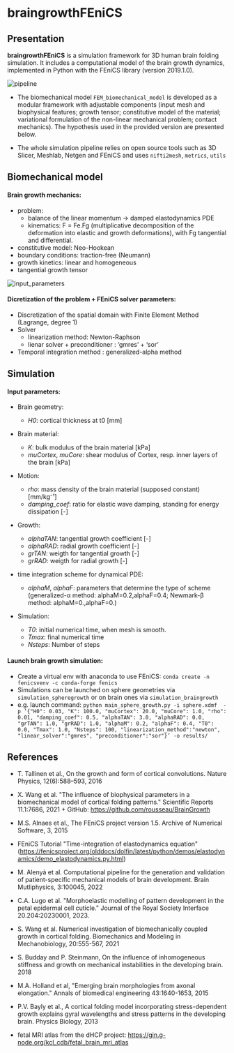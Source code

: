 # braingrowthFEniCS
 
## Presentation
**braingrowthFEniCS** is a simulation framework for 3D human brain folding simulation. It includes a computational model of the brain growth dynamics, implemented in Python with the FEniCS library (version 2019.1.0). 

![pipeline](https://github.com/annekerachni/braingrowthFEniCS/assets/89976599/9a6e1509-2d98-451d-ac6c-d6fd17081b6e)

- The biomechanical model `FEM_biomechanical_model` is developed as a modular framework with adjustable components (input mesh and biophysical features; growth tensor; constitutive model of the material; variational formulation of the non-linear mechanical problem; contact mechanics). The hypothesis used in the provided version are presented below.
  
- The whole simulation pipeline relies on open source tools such as 3D Slicer, Meshlab, Netgen and FEniCS and uses `nifti2mesh`, `metrics`, `utils`

## Biomechanical model
#### Brain growth mechanics:
- problem:
  - balance of the linear momentum &#8594; damped elastodynamics PDE
  - kinematics: F = Fe.Fg (multiplicative decomposition of the deformation into elastic and growth deformations), with Fg tangential and differential.
- constitutive model: Neo-Hookean
- boundary conditions: traction-free (Neumann)
- growth kinetics: linear and homogeneous
- tangential growth tensor

![input_parameters](https://github.com/annekerachni/braingrowthFEniCS/assets/89976599/a78adb94-2124-4d9e-999b-ab49c2702268)

#### Dicretization of the problem + FEniCS solver parameters:
- Discretization of the spatial domain with Finite Element Method (Lagrange, degree 1)
- Solver 
  - linearization method: Newton-Raphson
  - lienar solver + preconditioner : ‘gmres’ + ‘sor’ 
- Temporal integration method : generalized-alpha method

## Simulation 
#### Input parameters:
- Brain geometry:
  - *H0*: cortical thickness at t0 [mm]
 
- Brain material:
  - *K*: bulk modulus of the brain material [kPa]
  - *muCortex*, *muCore*: shear modulus of Cortex, resp. inner layers of the brain [kPa]

- Motion:
  - *rho*: mass density of the brain material (supposed constant) [mm/kg⁻¹]
  - *damping_coef*:  ratio for elastic wave damping, standing for energy dissipation [-] 
 
- Growth:
  - *alphaTAN*: tangential growth coefficient [-]
  - *alphaRAD*: radial growth coefficient [-]
  - *grTAN*: weigth for tangential growth [-]
  - *grRAD*: weigth for radial growth [-]

- time integration scheme for dynamical PDE: 
  - *alphaM*, *alphaF*: parameters that determine the type of scheme (generalized-α method: alphaM=0.2,alphaF=0.4; Newmark-β method: alphaM=0.,alphaF=0.)

- Simulation:
  - *T0*: initial numerical time, when mesh is smooth.
  - *Tmax*: final numerical time 
  - *Nsteps*: Number of steps 
 

#### Launch brain growth simulation:
- Create a virtual env with anaconda to use FEniCS: `conda create -n fenicsvenv -c conda-forge fenics`
- Simulations can be launched on sphere geometries via `simulation_spheregrowth` or on brain ones via `simulation_braingrowth`
- e.g. launch command: `python main_sphere_growth.py -i sphere.xdmf  -p ‘{"H0": 0.03, "K": 100.0, "muCortex": 20.0, "muCore": 1.0, "rho": 0.01, "damping_coef": 0.5, "alphaTAN": 3.0, "alphaRAD": 0.0, "grTAN": 1.0, "grRAD": 1.0, "alphaM": 0.2, "alphaF": 0.4, "T0": 0.0, "Tmax": 1.0, "Nsteps": 100, "linearization_method":"newton", "linear_solver":"gmres", "preconditioner":"sor"}’ -o results/`

## References
- T. Tallinen et al., On the growth and form of cortical convolutions. Nature Physics, 12(6):588–593, 2016 
- X. Wang et al. "The influence of biophysical parameters in a biomechanical model of cortical folding patterns." Scientific Reports 11.1:7686, 2021 + GitHub: https://github.com/rousseau/BrainGrowth 

- M.S. Alnaes et al., The FEniCS project version 1.5. Archive of Numerical Software, 3, 2015
- FEniCS Tutorial "Time-integration of elastodynamics equation" (https://fenicsproject.org/olddocs/dolfin/latest/python/demos/elastodynamics/demo_elastodynamics.py.html)
- M. Alenyà et al.  Computational pipeline for the generation and validation of patient-specific mechanical models of brain development. Brain Mutliphysics, 3:100045, 2022
- C.A. Lugo et al. "Morphoelastic modelling of pattern development in the petal epidermal cell cuticle." Journal of the Royal Society Interface 20.204:20230001, 2023. 

- S. Wang et al. Numerical investigation of biomechanically coupled growth in cortical folding. Biomechanics and Modeling in Mechanobiology, 20:555-567, 2021
- S. Budday and P. Steinmann, On the influence of inhomogeneous stiffness and growth on mechanical instabilities in the developing brain. 2018
- M.A. Holland et al, "Emerging brain morphologies from axonal elongation." Annals of biomedical engineering 43:1640-1653, 2015
- P.V. Bayly et al., A cortical folding model incorporating stress-dependent growth explains gyral wavelengths and stress patterns in the developing brain. Physics Biology, 2013

- fetal MRI atlas from the dHCP project: https://gin.g-node.org/kcl_cdb/fetal_brain_mri_atlas


